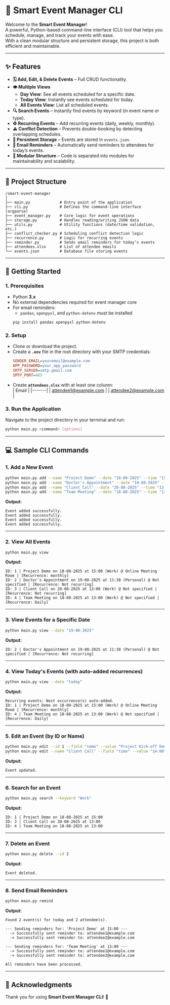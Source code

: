 # 📅 Smart Event Manager CLI

Welcome to the **Smart Event Manager**!  
A powerful, Python-based command-line interface (CLI) tool that helps you schedule, manage, and track your events with ease.  
With a clean modular structure and persistent storage, this project is both efficient and maintainable.  

---

## ✨ Features

- **🗓️ Add, Edit, & Delete Events** – Full CRUD functionality.  
- **👁️ Multiple Views**  
  - **Day View**: See all events scheduled for a specific date.  
  - **Today View**: Instantly see events scheduled for today.  
  - **All Events View**: List all scheduled events.  
- **🔍 Search Events** – Instantly find events by keyword (in event name or type).  
- **♻️ Recurring Events** – Add recurring events (daily, weekly, monthly).  
- **⚠️ Conflict Detection** – Prevents double-booking by detecting overlapping schedules.  
- **💾 Persistent Storage** – Events are stored in `events.json`.  
- **📧 Email Reminders** – Automatically send reminders to attendees for today’s events.  
- **🧩 Modular Structure** – Code is separated into modules for maintainability and scalability.  

---

## 📂 Project Structure

```
/smart-event-manager
│
├── main.py             # Entry point of the application
├── cli.py              # Defines the command-line interface (argparse)
├── event_manager.py    # Core logic for event operations
├── storage.py          # Handles reading/writing JSON data
├── utils.py            # Utility functions (date/time validation, etc.)
├── conflict_checker.py # Scheduling conflict detection logic
├── recurrence.py       # Logic for recurring events
├── reminder.py         # Sends email reminders for today’s events
├── attendees.xlsx      # List of attendee emails
└── events.json         # Database file storing events
```

---

## 🚀 Getting Started

### 1. Prerequisites
- Python **3.x**  
- No external dependencies required for event manager core  
- For email reminders:  
  - `pandas`, `openpyxl`, and `python-dotenv` must be installed  
  ```bash
  pip install pandas openpyxl python-dotenv
  ```

### 2. Setup
- Clone or download the project.  
- Create a **`.env`** file in the root directory with your SMTP credentials:  
  ```ini
  SENDER_EMAIL=youremail@example.com
  APP_PASSWORD=your_app_password
  SMTP_SERVER=smtp.gmail.com
  SMTP_PORT=465
  ```  
- Create **`attendees.xlsx`** with at least one column:  
  | Email |
  |-------|
  | attendee1@example.com |
  | attendee2@example.com |

### 3. Run the Application
Navigate to the project directory in your terminal and run:

```bash
python main.py <command> [options]
```

---

## 💻 Sample CLI Commands

### 1. Add a New Event
```bash
python main.py add --name "Project Demo" --date "18-08-2025" --time "15:00" --type "Work" --location "Online Meeting Room" --recurrence "monthly"
python main.py add --name "Doctor's Appointment" --date "19-08-2025" --time "11:30" --type "Personal"
python main.py add --name "Client Call" --date "20-08-2025" --time "13:00" --type "Work"
python main.py add --name "Team Meeting" --date "18-08-2025" --time "13:00" --type "Work" --recurrence "daily"
```
**Output:**
```
Event added successfully.
Event added successfully.
Event added successfully.
Event added successfully.
```

---

### 2. View All Events
```bash
python main.py view
```
**Output:**
```
ID: 1 | Project Demo on 18-08-2025 at 15:00 (Work) @ Online Meeting Room | [Recurrence: monthly]
ID: 2 | Doctor's Appointment on 19-08-2025 at 11:30 (Personal) @ Not specified | [Recurrence: Not recurring]
ID: 3 | Client Call on 20-08-2025 at 13:00 (Work) @ Not specified | [Recurrence: Not recurring]
ID: 4 | Team Meeting on 18-08-2025 at 13:00 (Work) @ Not specified | [Recurrence: Daily]
```

---

### 3. View Events for a Specific Date
```bash
python main.py view --date "19-08-2025"
```
**Output:**
```
ID: 2 | Doctor's Appointment on 19-08-2025 at 11:30 (Personal) @ Not specified | [Recurrence: Not recurring]
```

---

### 4. View Today's Events (with auto-added recurrences)
```bash
python main.py view --date "today"
```
**Output:**
```
Recurring events: Next occurrence(s) auto-added.
ID: 1 | Project Demo on 18-09-2025 at 15:00 (Work) @ Online Meeting Room | [Recurrence: monthly]
ID: 4 | Team Meeting on 18-08-2025 at 13:00 (Work) @ Not specified | [Recurrence: Daily]
```

---

### 5. Edit an Event (by ID or Name)
```bash
python main.py edit --id 1 --field "name" --value "Project Kick-off Demo"
python main.py edit --name "Client Call" --field "time" --value "14:00"
```
**Output:**
```
Event updated.
```

---

### 6. Search for an Event
```bash
python main.py search --keyword "Work"
```
**Output:**
```
ID: 1 | Project Demo on 18-08-2025 at 15:00
ID: 3 | Client Call on 20-08-2025 at 13:00
ID: 4 | Team Meeting on 18-08-2025 at 13:00
```

---

### 7. Delete an Event
```bash
python main.py delete --id 2
```
**Output:**
```
Event deleted.
```

---

### 8. Send Email Reminders
```bash
python main.py remind
```
**Output:**
```
Found 2 event(s) for today and 2 attendee(s).

--- Sending reminders for: 'Project Demo' at 15:00 ---
  -> Successfully sent reminder to: attendee1@example.com
  -> Successfully sent reminder to: attendee2@example.com

--- Sending reminders for: 'Team Meeting' at 13:00 ---
  -> Successfully sent reminder to: attendee1@example.com
  -> Successfully sent reminder to: attendee2@example.com

All reminders have been processed.
```

---

## 🙌 Acknowledgments
Thank you for using **Smart Event Manager CLI**! 🎉  

